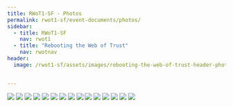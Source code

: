 ```yaml
---
title: RWoT1-SF - Photos
permalink: rwot1-sf/event-documents/photos/
sidebar:
  - title: RWoT1-SF
    nav: rwot1
  - title: "Rebooting the Web of Trust"
    nav: rwotnav
header:
  image: /rwot1-sf/assets/images/rebooting-the-web-of-trust-header-photos.jpeg


---
```


![](/rwot1-sf/assets/images/1-photos/RebootingWebOfTrust_2015-11_01.JPG)
![](/rwot1-sf/assets/images/1-photos/RebootingWebOfTrust_2015-11_02.JPG)
![](/rwot1-sf/assets/images/1-photos/RebootingWebOfTrust_2015-11_03.JPG)
![](/rwot1-sf/assets/images/1-photos/RebootingWebOfTrust_2015-11_04.JPG)
![](/rwot1-sf/assets/images/1-photos/RebootingWebOfTrust_2015-11_05.JPG)
![](/rwot1-sf/assets/images/1-photos/RebootingWebOfTrust_2015-11_06.JPG)
![](/rwot1-sf/assets/images/1-photos/RebootingWebOfTrust_2015-11_07.JPG)
![](/rwot1-sf/assets/images/1-photos/RebootingWebOfTrust_2015-11_08.JPG)
![](/rwot1-sf/assets/images/1-photos/RebootingWebOfTrust_2015-11_09.jpg)
![](/rwot1-sf/assets/images/1-photos/RebootingWebOfTrust_2015-11_10.JPG)
![](/rwot1-sf/assets/images/1-photos/RebootingWebOfTrust_2015-11_11.JPG)
![](/rwot1-sf/assets/images/1-photos/RebootingWebOfTrust_2015-11_12.JPG)
![](/rwot1-sf/assets/images/1-photos/RebootingWebOfTrust_2015-11_13.JPG)
![](/rwot1-sf/assets/images/1-photos/RebootingWebOfTrust_2015-11_15.JPG)
![](/rwot1-sf/assets/images/1-photos/RebootingWebOfTrust_2015-11_16.JPG)